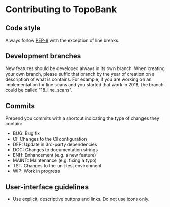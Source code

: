 Contributing to TopoBank
========================

Code style
----------
Always follow [PEP-8](https://www.python.org/dev/peps/pep-0008/) with the exception of line
breaks.

Development branches
--------------------
New features should be developed always in its own branch. When creating your own branch,
please suffix that branch by the year of creation on a description of what is contains.
For example, if you are working on an implementation for line scans and you started that
work in 2018, the branch could be called "18_line_scans".

Commits
-------
Prepend you commits with a shortcut indicating the type of changes they contain:
* BUG: Bug fix
* CI: Changes to the CI configuration
* DEP: Update in 3rd-party dependencies
* DOC: Changes to documentation strings
* ENH: Enhancement (e.g. a new feature)
* MAINT: Maintenance (e.g. fixing a typo)
* TST: Changes to the unit test environment
* WIP: Work in progress

User-interface guidelines
-------------------------
* Use explicit, descriptive buttons and links. Do not use icons only.
